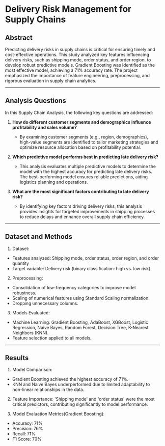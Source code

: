# Delivery Risk Management for Supply Chains

## Abstract
Predicting delivery risks in supply chains is critical for ensuring timely and cost-effective operations. This study analyzed key features influencing delivery risks, such as shipping mode, order status, and order region, to develop robust predictive models. Gradient Boosting was identified as the most effective model, achieving a 71% accuracy rate. The project emphasized the importance of feature engineering, preprocessing, and rigorous evaluation in supply chain analytics.

---
## Analysis Questions
In this Supply Chain Analysis, the following key questions are addressed:

1) **How do different customer segments and demographics influence profitability and sales volume?**
   - By examining customer segments (e.g., region, demographics), high-value segments are identified to tailor marketing strategies and optimize resource allocation based on profitability potential.

2) **Which predictive model performs best in predicting late delivery risk?**
   - This analysis evaluates multiple predictive models to determine the model with the highest accuracy for predicting late delivery risks. The best-performing model ensures reliable predictions, aiding logistics planning and operations.

3) **What are the most significant factors contributing to late delivery risk?**
   - By identifying key factors driving delivery risks, this analysis provides insights for targeted improvements in shipping processes to reduce delays and enhance overall supply chain efficiency.

---
##  Dataset and Methods
1) Dataset:
- Features analyzed: Shipping mode, order status, order region, and order quantity
- Target variable: Delivery risk (binary classification: high vs. low risk).

2) Preprocessing:
- Consolidation of low-frequency categories to improve model robustness.
- Scaling of numerical features using Standard Scaling normalization.
- Dropping unnecessary columns.

3) Models Evaluated:
- Machine Learning: Gradient Boosting, AdaBoost, XGBoost, Logistic Regression, Naive Bayes, Random Forest, Decision Tree, K-Nearest Neighbors (KNN).
- Feature selection applied to all models.

---

## Results
1) Model Comparison:
- Gradient Boosting achieved the highest accuracy of 71%.
- KNN and Naive Bayes underperformed due to limited adaptability to non-linear relationships in the data.

2) Feature Importance:
'Shipping mode' and 'order status' were the most critical predictors, contributing significantly to model performance.

3) Model Evaluation Metrics(Gradient Boosting):
- Accuracy: 71%
- Precision: 76%
- Recall: 71%
- F1 Score: 70%

